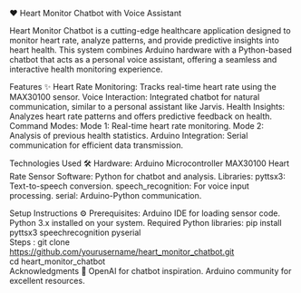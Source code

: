 ❤️ Heart Monitor Chatbot with Voice Assistant

Heart Monitor Chatbot is a cutting-edge healthcare application designed to monitor heart rate, analyze patterns, and provide predictive insights into heart health. This system combines Arduino hardware with a Python-based chatbot that acts as a personal voice assistant, offering a seamless and interactive health monitoring experience.

Features ✨
Heart Rate Monitoring: Tracks real-time heart rate using the MAX30100 sensor.
Voice Interaction: Integrated chatbot for natural communication, similar to a personal assistant like Jarvis.
Health Insights: Analyzes heart rate patterns and offers predictive feedback on health.
Command Modes:
Mode 1: Real-time heart rate monitoring.
Mode 2: Analysis of previous health statistics.
Arduino Integration: Serial communication for efficient data transmission.

Technologies Used 🛠️
Hardware:
Arduino Microcontroller
MAX30100 Heart Rate Sensor
Software:
Python for chatbot and analysis.
Libraries:
pyttsx3: Text-to-speech conversion.
speech_recognition: For voice input processing.
serial: Arduino-Python communication.

Setup Instructions ⚙️
Prerequisites:
Arduino IDE for loading sensor code.
Python 3.x installed on your system.
Required Python libraries:
  pip install pyttsx3 speechrecognition pyserial  
Steps : 
  git clone https://github.com/yourusername/heart_monitor_chatbot.git  
  cd heart_monitor_chatbot  
Acknowledgments 🙌
OpenAI for chatbot inspiration.
Arduino community for excellent resources.

